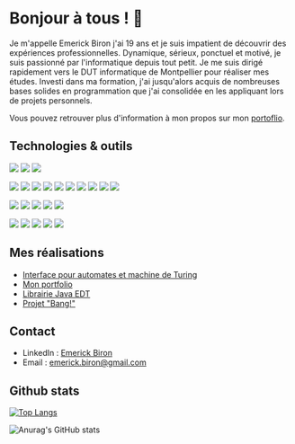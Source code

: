 # Bonjour à tous ! 👋

Je m'appelle Emerick Biron j'ai 19 ans et je suis impatient de découvrir des expériences professionnelles.
Dynamique, sérieux, ponctuel et motivé, je suis passionné par l'informatique depuis tout petit. Je me suis dirigé rapidement vers le DUT informatique de Montpellier pour réaliser mes études.
Investi dans ma formation, j'ai jusqu'alors acquis de nombreuses bases solides en programmation que j'ai consolidée en les appliquant lors de projets personnels.

Vous pouvez retrouver plus d'information à mon propos sur mon [portoflio](https://emerick-biron.github.io/portfolio/).

## Technologies & outils

![](https://img.shields.io/badge/Debian-informationals?style=flat&logo=Debian&color=A81D33&logoColor=FFF)
![](https://img.shields.io/badge/Ubuntu-informationals?style=flat&logo=Ubuntu&color=E95420&logoColor=FFF)
![](https://img.shields.io/badge/Windows-informationals?style=flat&logo=windows&color=0078D6&logoColor=FFF)

![](https://img.shields.io/badge/Java-informationals?style=flat&logo=java&color=007396&logoColor=FFF)
![](https://img.shields.io/badge/Python-informationals?style=flat&logo=python&color=3776AB&logoColor=FFF)
![](https://img.shields.io/badge/HTML5-informationals?style=flat&logo=html5&color=E34F26&logoColor=FFF)
![](https://img.shields.io/badge/CSS3-informationals?style=flat&logo=css3&color=1572B6&logoColor=FFF)
![](https://img.shields.io/badge/JavaScript-informationals?style=flat&logo=javascript&color=C7B61A&logoColor=FFF)
![](https://img.shields.io/badge/PHP-informationals?style=flat&logo=php&color=777BB4&logoColor=FFF)
![](https://img.shields.io/badge/C-informationals?style=flat&logo=c&color=9DADBF&logoColor=FFF)
![](https://img.shields.io/badge/MySQL-informationals?style=flat&logo=mysql&color=4479A1&logoColor=FFF)
![](https://img.shields.io/badge/Scala-informationals?style=flat&logo=scala&color=DC322F&logoColor=FFF)
![](https://img.shields.io/badge/Android-informationals?style=flat&logo=android&color=3DDC84&logoColor=FFF)

![](https://img.shields.io/badge/Git-informationals?style=flat&logo=git&color=F05032&logoColor=FFF)
![](https://img.shields.io/badge/GitHub-informationals?style=flat&logo=github&color=181717&logoColor=FFF)
![](https://img.shields.io/badge/GitLab-informationals?style=flat&logo=gitlab&color=FCA121&logoColor=FFF)
![](https://img.shields.io/badge/Maven-informationals?style=flat&logo=apachemaven&color=C71A36&logoColor=FFF)
![](https://img.shields.io/badge/Gradle-informationals?style=flat&logo=gradle&color=02303A&logoColor=FFF)

![](https://img.shields.io/badge/IntelliJ%20Idea-informationals?style=flat&logo=intellijidea&color=C40D5E&logoColor=FFF)
![](https://img.shields.io/badge/WebStorm-informationals?style=flat&logo=webstorm&color=00CED8&logoColor=FFF)
![](https://img.shields.io/badge/PyCharm-informationals?style=flat&logo=pycharm&color=A4AB29&logoColor=FFF)
![](https://img.shields.io/badge/Android%20Studio-informationals?style=flat&logo=androidstudio&color=3DDC84&logoColor=FFF)
![](https://img.shields.io/badge/Visual%20Studio%20Code-informationals?style=flat&logo=visualstudiocode&color=007ACC&logoColor=FFF)

## Mes réalisations

- [Interface pour automates et machine de Turing](https://emerick-biron.github.io/portfolio/pages/realisations.html#atmt-mt)
- [Mon portfolio](https://emerick-biron.github.io/portfolio/pages/realisations.html#portfolio)
- [Librairie Java EDT](https://emerick-biron.github.io/portfolio/pages/realisations.html#edt)
- [Projet "Bang!"](https://emerick-biron.github.io/portfolio/pages/realisations.html#bang)

## Contact

- LinkedIn : [Emerick Biron](https://www.linkedin.com/in/emerick-biron-90630b1b7/)
- Email : [emerick.biron@gmail.com](mailto:emerick.biron@gmail.com)

## Github stats

[![Top Langs](https://github-readme-stats.vercel.app/api/top-langs/?username=emerick-biron&layout=compact&theme=radical)](https://github.com/anuraghazra/github-readme-stats)

![Anurag's GitHub stats](https://github-readme-stats.vercel.app/api?username=emerick-biron&show_icons=true&theme=radical)
